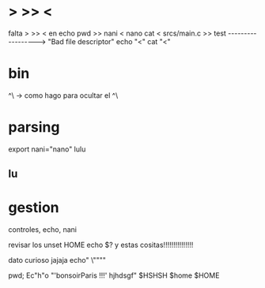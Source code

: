 # > >> <
falta > >> < en echo
pwd >> nani < nano
cat < srcs/main.c >> test ------------------> "Bad file descriptor"
echo "<"
cat "<"

# bin
^\ -> como hago para ocultar el ^\

# parsing
export nani="nano"				lulu

## lu
# gestion
 controles, echo, nani

revisar los 
unset HOME
echo $? y estas cositas!!!!!!!!!!!!!!!


dato curioso jajaja 
echo"                				\\""\""




pwd; Ec"h"o "'bonsoirParis !!!' hjhdsgf" $HSHSH $home $HOME

